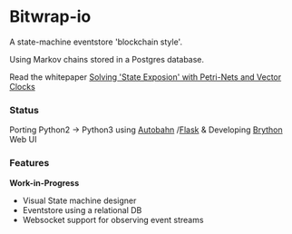 # Bitwrap-io

A state-machine eventstore 'blockchain style'.

Using Markov chains stored in a Postgres database.

Read the whitepaper [Solving 'State Exposion' with Petri-Nets and Vector Clocks](https://github.com/bitwrap/bitwrap-io/blob/master/whitepaper.md)

### Status

Porting Python2 -> Python3 using [Autobahn](http://autobahn.readthedocs.io/en/latest/)
/[Flask](http://flask.pocoo.org/)
& Developing [Brython](https://www.brython.info/static_doc/en/intro.html) Web UI

### Features

**Work-in-Progress**

* Visual State machine designer
* Eventstore using a relational DB
* Websocket support for observing event streams
